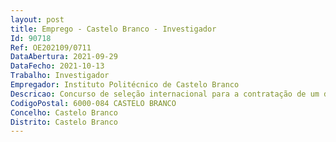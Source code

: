 ```yaml
--- 
layout: post
title: Emprego - Castelo Branco - Investigador
Id: 90718
Ref: OE202109/0711
DataAbertura: 2021-09-29
DataFecho: 2021-10-13
Trabalho: Investigador
Empregador: Instituto Politécnico de Castelo Branco
Descricao: Concurso de seleção internacional para a contratação de um doutorado(a), na área científica das Ciências, Engenharias, ou áreas afins, no âmbito da execução do projeto «Contratação de Recursos Humanos Altamente Qualificados», Territórios do Interior, Entidades Não Empresariais do Sistema I&I (PI 8.5   FSE), Aviso N.º Centro 59 2020 06.
CodigoPostal: 6000-084 CASTELO BRANCO
Concelho: Castelo Branco
Distrito: Castelo Branco
--- 
```

